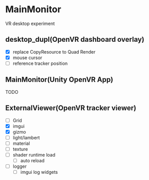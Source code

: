 # MainMonitor
VR desktop experiment

## desktop_dupl(OpenVR dashboard overlay)

* [x] replace CopyResource to Quad Render 
* [x] mouse cursor
* [ ] reference tracker position

## MainMonitor(Unity OpenVR App)

TODO

## ExternalViewer(OpenVR tracker viewer)

* [ ] Grid
* [x] imgui
* [x] gizmo
* [ ] light/lambert
* [ ] material
* [ ] texture
* [ ] shader runtime load
    * [ ] auto reload
* [ ] logger
    * [ ] imgui log widgets
